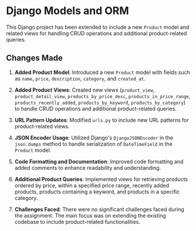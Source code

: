 # Django Models and ORM

This Django project has been extended to include a new `Product` model and related views for handling CRUD operations and additional product-related queries.

## Changes Made

1. **Added Product Model**: Introduced a new `Product` model with fields such as `name`, `price`, `description`, `category`, and `created_at`.

2. **Added Product Views**: Created new views (`product_view`, `product_detail_view`, `products_by_price_desc`, `products_in_price_range`, `products_recently_added`, `products_by_keyword`, `products_by_category`) to handle CRUD operations and additional product-related queries.

3. **URL Pattern Updates**: Modified `urls.py` to include new URL patterns for product-related views.

4. **JSON Encoder Usage**: Utilized Django's `DjangoJSONEncoder` in the `json.dumps` method to handle serialization of `DateTimeField` in the `Product` model.

5. **Code Formatting and Documentation**: Improved code formatting and added comments to enhance readability and understanding.

6. **Additional Product Queries**: Implemented views for retrieving products ordered by price, within a specified price range, recently added products, products containing a keyword, and products in a specific category.

7. **Challenges Faced**: There were no significant challenges faced during the assignment. The main focus was on extending the existing codebase to include product-related functionalities.
